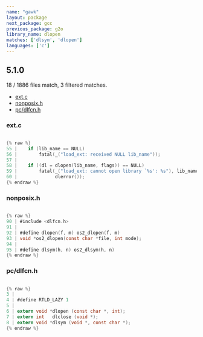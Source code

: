 ```yaml
---
name: "gawk"
layout: package
next_package: gcc
previous_package: g2o
library_name: dlopen
matches: ['dlsym', 'dlopen']
languages: ['c']
---
```

## 5.1.0
18 / 1886 files match, 3 filtered matches.

 - [ext.c](#extc)
 - [nonposix.h](#nonposixh)
 - [pc/dlfcn.h](#pcdlfcnh)

### ext.c

```c

{% raw %}
55 | 	if (lib_name == NULL)
56 | 		fatal(_("load_ext: received NULL lib_name"));
57 | 
58 | 	if ((dl = dlopen(lib_name, flags)) == NULL)
59 | 		fatal(_("load_ext: cannot open library `%s': %s"), lib_name,
60 | 		      dlerror());
{% endraw %}

```
### nonposix.h

```c

{% raw %}
90 | #include <dlfcn.h>
91 | 
92 | #define dlopen(f, m) os2_dlopen(f, m)
93 | void *os2_dlopen(const char *file, int mode);
94 | 
95 | #define dlsym(h, n) os2_dlsym(h, n)
{% endraw %}

```
### pc/dlfcn.h

```c

{% raw %}
3 | 
4 | #define RTLD_LAZY 1
5 | 
6 | extern void *dlopen (const char *, int);
7 | extern int   dlclose (void *);
8 | extern void *dlsym (void *, const char *);
{% endraw %}

```